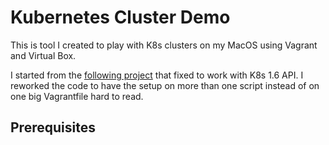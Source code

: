 # Kubernetes Cluster Demo

This is tool I created to play with K8s clusters on my MacOS using Vagrant and Virtual Box. 

I started from the [following project](https://github.com/ecomm-integration-ballerina/kubernetes-cluster/) that fixed to work with K8s 1.6 API. I reworked the code to have the setup on more than one script instead of on one big Vagrantfile hard to read.

## Prerequisites
